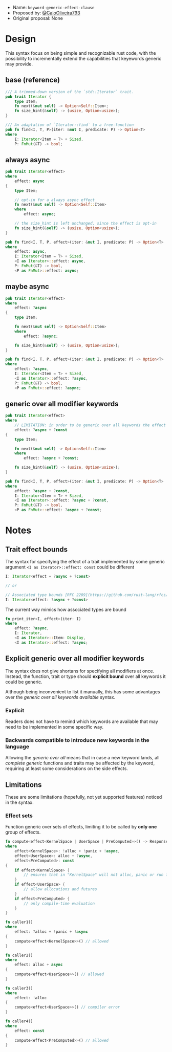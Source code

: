 - Name: `keyword-generic-effect-clause`
- Proposed by: [@CaioOliveira793](https://github.com/CaioOliveira793)
- Original proposal: None

# Design

This syntax focus on being simple and recognizable rust code, with the possibility to incrementally extend the capabilities that keyewords generic may provide.

## base (reference)

<!-- This is the snippet which is being translated to various scenarios we're
translating from. Please keep this as-is, so we can reference it later.-->

```rust
/// A trimmed-down version of the `std::Iterator` trait.
pub trait Iterator {
    type Item;
    fn next(&mut self) -> Option<Self::Item>;
    fn size_hint(&self) -> (usize, Option<usize>);
}

/// An adaptation of `Iterator::find` to a free-function
pub fn find<I, T, P>(iter: &mut I, predicate: P) -> Option<T>
where
    I: Iterator<Item = T> + Sized,
    P: FnMut(&T) -> bool;
```

## always async

<!-- A variant where all items are always `async` -->

```rust
pub trait Iterator<effect>
where
    effect: async
{
    type Item;

    // opt-in for a always async effect
    fn next(&mut self) -> Option<Self::Item>
    where
        effect: async;

    // the size_hint is left unchanged, since the effect is opt-in
    fn size_hint(&self) -> (usize, Option<usize>);
}

pub fn find<I, T, P, effect>(iter: &mut I, predicate: P) -> Option<T>
where
    effect: async,
    I: Iterator<Item = T> + Sized,
    <I as Iterator>::effect: async,
    P: FnMut(&T) -> bool,
    <P as FnMut>::effect: async;
```

## maybe async

<!-- A variant where all items are generic over `async` -->

```rust
pub trait Iterator<effect>
where
    effect: ?async
{
    type Item;

    fn next(&mut self) -> Option<Self::Item>
    where
        effect: ?async;

    fn size_hint(&self) -> (usize, Option<usize>);
}

pub fn find<I, T, P, effect>(iter: &mut I, predicate: P) -> Option<T>
where
    effect: ?async,
    I: Iterator<Item = T> + Sized,
    <I as Iterator>::effect: ?async,
    P: FnMut(&T) -> bool,
    <P as FnMut>::effect: ?async;
```

## generic over all modifier keywords

<!-- A variant where all items are generic over all modifier keywords (e.g.
`async`, `const`, `gen`, etc.) -->

```rust
pub trait Iterator<effect>
where
    // LIMITATION: in order to be generic over all keywords the effect clause must specify all keywords available
    effect: ?async + ?const
{
    type Item;

    fn next(&mut self) -> Option<Self::Item>
    where
        effect: ?async + ?const;

    fn size_hint(&self) -> (usize, Option<usize>);
}

pub fn find<I, T, P, effect>(iter: &mut I, predicate: P) -> Option<T>
where
    effect: ?async + ?const,
    I: Iterator<Item = T> + Sized,
    <I as Iterator>::effect: ?async + ?const,
    P: FnMut(&T) -> bool,
    <P as FnMut>::effect: ?async + ?const;
```

# Notes

## Trait effect bounds

The syntax for specifying the effect of a trait implemented by some generic argument `<I as Iterator>::effect: const` could be different

```rust
I: Iterator<effect = ?async + ?const>

// or

// Associated type bounds [RFC 2289](https://github.com/rust-lang/rfcs/blob/master/text/2289-associated-type-bounds.md)
I: Iterator<effect: ?async + ?const>
```

The current way mimics how associated types are bound

```rust
fn print_iter<I, effect>(iter: I)
where
    effect: ?async,
    I: Iterator,
    <I as Iterator>::Item: Display,
    <I as Iterator>::effect: ?async;
```

## Explicit generic over all modifier keywords

The syntax does not give shortans for specifying all modifiers at once. Instead, the function, trait or type should **explicit bound** over all keywords it could be generic.

Although being inconvenient to list it manually, this has some advantages over the *generic over all keywords available* syntax.

### Explicit

Readers does not have to remind which keywords are available that may need to be implemented in some specific way.

### Backwards compatible to introduce new keywords in the language

Allowing the *generic over all* means that in case a new keyword lands, all *complete generic* functions and traits may be affected by the keyword, requiring at least some considerations on the side effects.

## Limitations

These are some limitations (hopefully, not yet supported features) noticed in the syntax.

### Effect sets

Function generic over sets of effects, limiting it to be called by **only one** group of effects.

```rust
fn compute<effect<KernelSpace | UserSpace | PreComputed>>() -> Response
where
    effect<KernelSpace>: !alloc + !panic + !async,
    effect<UserSpace>: alloc + ?async,
    effect<PreComputed>: const
{
    if effect<KernelSpace> {
        // ensures that in "KernelSpace" will not alloc, panic or run futures
    }
    if effect<UserSpace> {
        // allow allocations and futures
    }
    if effect<PreComputed> {
        // only compile-time evaluation
    }
}

fn caller1()
where
    effect: ?alloc + !panic + !async
{
    compute<effect<KernelSpace>>() // allowed
}

fn caller2()
where
    effect: alloc + async
{
    compute<effect<UserSpace>>() // allowed
}

fn caller3()
where
    effect: !alloc
{
    compute<effect<UserSpace>>() // compiler error
}

fn caller4()
where
    effect: const
{
    compute<effect<PreComputed>>() // allowed
}
```

